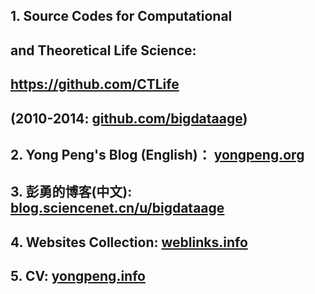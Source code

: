 ## 1. Source Codes for Computational    
##    and Theoretical Life Science:    
##    https://github.com/CTLife 
##    (2010-2014: [github.com/bigdataage](http://github.com/bigdataage))                                        
## 2. Yong Peng's Blog (English)： [yongpeng.org](http://yongpeng.org/)   
## 3. 彭勇的博客(中文): [blog.sciencenet.cn/u/bigdataage](http://blog.sciencenet.cn/u/bigdataage)      
## 4. Websites Collection: [weblinks.info](http://weblinks.info/)     
## 5. CV: [yongpeng.info](http://yongpeng.info/)
